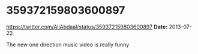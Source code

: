 # 359372159803600897
https://twitter.com/AliAbdaal/status/359372159803600897
**Date:** 2013-07-22

The new one direction music video is really funny
